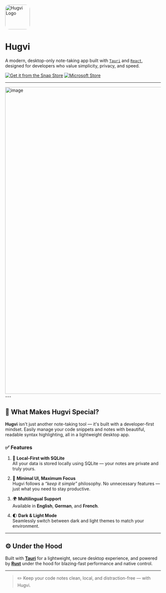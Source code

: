 <img src="logo.svg" alt="Hugvi Logo" style="height: 80px; border-radius: 1em;" />

# Hugvi

A modern, desktop-only note-taking app built with [`Tauri`](https://tauri.app) and [`React`](https://react.dev), designed for developers who value simplicity, privacy, and speed.

[![Get it from the Snap Store](https://snapcraft.io/en/dark/install.svg)](https://snapcraft.io/hugvi)
[![Microsoft Store](https://get.microsoft.com/images/en-us%20dark.svg)](https://apps.microsoft.com/detail/9nwg8bt6590c?hl=en-gb&gl=US)

---
<img width="1916" height="990" alt="image" src="https://github.com/user-attachments/assets/1284dee7-a113-4323-9c65-b564891752ba" />
---

## 🚀 What Makes Hugvi Special?

**Hugvi** isn't just another note-taking tool — it's built with a developer-first mindset. Easily manage your code snippets and notes with beautiful, readable syntax highlighting, all in a lightweight desktop app.

### ✅ Features

1. 💾 **Local-First with SQLite**  
   All your data is stored locally using SQLite — your notes are private and truly yours.

2. 🧠 **Minimal UI, Maximum Focus**  
   Hugvi follows a _“keep it simple”_ philosophy. No unnecessary features — just what you need to stay productive.

3. 🌍 **Multilingual Support**  
   Available in **English**, **German**, and **French**.

4. 🌓 **Dark & Light Mode**  
   Seamlessly switch between dark and light themes to match your environment.

---

## ⚙️ Under the Hood

Built with [**Tauri**](https://tauri.app) for a lightweight, secure desktop experience, and powered by [**Rust**](https://www.rust-lang.org) under the hood for blazing-fast performance and native control.

---

> ✏️ Keep your code notes clean, local, and distraction-free — with Hugvi.
